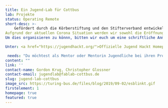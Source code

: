 ```yaml
---
title: Ein Jugend-Lab für Cottbus
lab: Projekte
status: Operating Remote
short-desc: >-
    Gefördert durch die Körberstiftung und den Stifterverband entwickeln wir in Kooperation mit dem Netzwerk Offener Werkstätten Brandenburg ein Jugend-Lab für Cottbus.<br>Am 26.10.2020 eröffnen wir offiziel das Jugend Hackt Lab Cottbus um 16:00 Uhr.<br> In Zukunft öffnen wir jeden <strong>Montag zwischen 16:00 und 18:00</strong> das Lab und programmieren gemeinsam an Sensoren oder basteln gemeinsam an <strong>euren Projekten</strong>
Aufgrund der aktuellen Corona Situation werden wir sowohl die Eröffnung als auch die einzelnen Workshops Remote an. 
Um dies organisieren zu könnn, bitten wir euch um eine schriftliche Anmeldung an die Adresse: lab-cottbus@jugendhackt.org

Unter: <a href="https://jugendhackt.org/">Offizielle Jugend Hackt Homepage</a> 

 needs: "Du möchtest als Mentor oder Mentorin Jugendliche bei ihren Projekten betreuen oder einfach das Lab besuchen? Dann melde dich bei uns!"
content: ""
link: ''
contact-name: Gordon Krug, Christopher Glossner
contact-email: jugendlab@fablab-cottbus.de
slug: jugend-lab-cottbus
image_src: https://turing-bus.de/files/blog/2019/09-02/esblinkt.gif
firstelement: 1
homepage: true
featured: true
---
```

